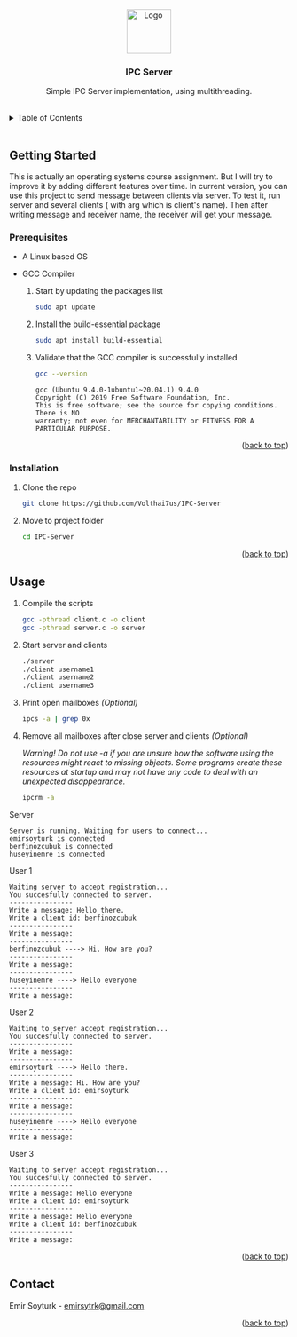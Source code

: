 <!-- Improved compatibility of back to top link: See: https://github.com/othneildrew/Best-README-Template/pull/73 -->

<a name="readme-top"></a>
<br />

<div align="center">
  <a href="https://github.com/Volthai7us/IPC-Server/">
    <img src="https://avatars.githubusercontent.com/u/72819472?v=4" alt="Logo" width="80" height="80">
  </a>

<h3 align="center">IPC Server</h3>

  <p align="center">
    Simple IPC Server implementation, using multithreading.
    <br /> <br />
  </p>
</div>

<details>
  <summary>Table of Contents</summary>
  <ol>
    <li>
      <a href="#getting-started">Getting Started</a>
      <ul>
        <li><a href="#prerequisites">Prerequisites</a></li>
        <li><a href="#installation">Installation</a></li>
      </ul>
    </li>
    <li><a href="#usage">Usage</a></li>
    <li><a href="#license">License</a></li>
    <li><a href="#contact">Contact</a></li>
  </ol>
</details>
<br />

## Getting Started

This is actually an operating systems course assignment. But I will try to improve it by adding different features over time. In current version, you can use this project to send message between clients via server. To test it, run server and several clients ( with arg which is client's name). Then after writing message and receiver name, the receiver will get your message.

### Prerequisites

- A Linux based OS

- GCC Compiler

  1. Start by updating the packages list
     ```sh
     sudo apt update
     ```
  2. Install the build-essential package
     ```sh
     sudo apt install build-essential
     ```
  3. Validate that the GCC compiler is successfully installed
     ```sh
     gcc --version
     ```
     ```
     gcc (Ubuntu 9.4.0-1ubuntu1~20.04.1) 9.4.0
     Copyright (C) 2019 Free Software Foundation, Inc.
     This is free software; see the source for copying conditions.  There is NO
     warranty; not even for MERCHANTABILITY or FITNESS FOR A PARTICULAR PURPOSE.
     ```

  <p align="right">(<a href="#readme-top">back to top</a>)</p>

### Installation

1. Clone the repo
   ```sh
   git clone https://github.com/Volthai7us/IPC-Server
   ```
2. Move to project folder
   ```sh
   cd IPC-Server
   ```

<p align="right">(<a href="#readme-top">back to top</a>)</p>

## Usage

1. Compile the scripts
   ```sh
   gcc -pthread client.c -o client
   gcc -pthread server.c -o server
   ```
2. Start server and clients
   ```sh
   ./server
   ./client username1
   ./client username2
   ./client username3
   ```
3. Print open mailboxes _(Optional)_
   ```sh
   ipcs -a | grep 0x
   ```
4. Remove all mailboxes after close server and clients _(Optional)_

   _Warning! Do not use -a if you are unsure how the software
   using the resources might react to missing objects. Some
   programs create these resources at startup and may not have
   any code to deal with an unexpected disappearance._

   ```sh
   ipcrm -a
   ```

Server

```console
Server is running. Waiting for users to connect...
emirsoyturk is connected
berfinozcubuk is connected
huseyinemre is connected
```

User 1

```console
Waiting server to accept registration...
You succesfully connected to server.
----------------
Write a message: Hello there.
Write a client id: berfinozcubuk
----------------
Write a message:
----------------
berfinozcubuk ----> Hi. How are you?
----------------
Write a message:
----------------
huseyinemre ----> Hello everyone
----------------
Write a message:
```

User 2

```console
Waiting to server accept registration...
You succesfully connected to server.
----------------
Write a message:
----------------
emirsoyturk ----> Hello there.
----------------
Write a message: Hi. How are you?
Write a client id: emirsoyturk
----------------
Write a message:
----------------
huseyinemre ----> Hello everyone
----------------
Write a message:
```

User 3

```console
Waiting to server accept registration...
You succesfully connected to server.
----------------
Write a message: Hello everyone
Write a client id: emirsoyturk
----------------
Write a message: Hello everyone
Write a client id: berfinozcubuk
----------------
Write a message:
```

<p align="right">(<a href="#readme-top">back to top</a>)</p>

<!-- CONTACT -->

## Contact

Emir Soyturk - emirsytrk@gmail.com

<p align="right">(<a href="#readme-top">back to top</a>)</p>
